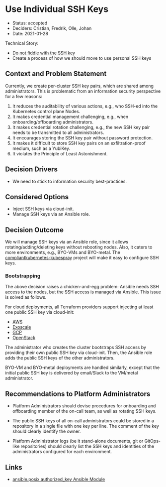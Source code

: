 # Use Individual SSH Keys

- Status: accepted
- Deciders: Cristian, Fredrik, Olle, Johan
- Date: 2021-01-28

Technical Story:

- [Do not fiddle with the SSH key](https://github.com/elastisys/compliantkubernetes-kubespray/issues/21)
- Create a process of how we should move to use personal SSH keys

## Context and Problem Statement

Currently, we create per-cluster SSH key pairs, which are shared among administrators. This is problematic from an information security perspective for a few reasons:

1.  It reduces the auditability of various actions, e.g., who SSH-ed into the Kubernetes control plane Nodes.
1.  It makes credential management challenging, e.g., when onboarding/offboarding administrators.
1.  It makes credential rotation challenging, e.g., the new SSH key pair needs to be transmitted to all administrators.
1.  It encourages storing the SSH key pair without password protection.
1.  It makes it difficult to store SSH key pairs on an exfiltration-proof medium, such as a YubiKey.
1.  It violates the Principle of Least Astonishment.

## Decision Drivers

- We need to stick to information security best-practices.

## Considered Options

- Inject SSH keys via cloud-init.
- Manage SSH keys via an Ansible role.

## Decision Outcome

We will manage SSH keys via an Ansible role, since it allows rotating/adding/deleting keys without rebooting nodes. Also, it caters to more environments, e.g., BYO-VMs and BYO-metal. The [compliantkubernetes-kubespray](https://github.com/elastisys/compliantkubernetes-kubespray) project will make it easy to configure SSH keys.

### Bootstrapping

The above decision raises a chicken-and-egg problem: Ansible needs SSH access to the nodes, but the SSH access is managed via Ansible. This issue is solved as follows.

For cloud deployments, all Terraform providers support injecting at least one public SSH key via cloud-init:

- [AWS](https://github.com/kubernetes-sigs/kubespray/blob/release-2.15/contrib/terraform/aws/variables.tf#L9)
- [Exoscale](https://github.com/kubernetes-sigs/kubespray/blob/master/contrib/terraform/exoscale/variables.tf#L24)
- [GCP](https://github.com/kubernetes-sigs/kubespray/blob/release-2.15/contrib/terraform/gcp/variables.tf#L57)
- [OpenStack](https://github.com/kubernetes-sigs/kubespray/blob/release-2.15/contrib/terraform/openstack/variables.tf#L81)

The administrator who creates the cluster bootstraps SSH access by providing their own public SSH key via cloud-init. Then, the Ansible role adds the public SSH keys of the other administrators.

BYO-VM and BYO-metal deployments are handled similarly, except that the initial public SSH key is delivered by email/Slack to the VM/metal administrator.

## Recommendations to Platform Administrators

- Platform Administrators should devise procedures for onboarding and offboarding member of the on-call team, as well as rotating SSH keys.

- The public SSH keys of all on-call administrators could be stored in a repository in a single file with one key per line.
  The comment of the key should clearly identify the owner.

- Platform Administrator logs (be it stand-alone documents, git or GitOps-like repositories) should clearly list the SSH keys and identities of the administrators configured for each environment.

## Links

- [ansible.posix.authorized_key Ansible Module](https://docs.ansible.com/ansible/latest/collections/ansible/posix/authorized_key_module.html)
